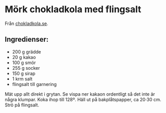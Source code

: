 Mörk chokladkola med flingsalt
==============================

Från [chokladkola.se](http://chokladkola.se/chokladkola/m%C3%B6rk-chokladkola-med-flingsalt).

Ingredienser: 
-------------

* 200 g grädde
*  20 g kakao
* 100 g smör
* 255 g socker
* 150 g sirap
* 1 krm salt
* flingsalt till garnering

Mät upp allt direkt i grytan.  Se vispa ner kakaon ordentligt så det inte är några klumpar.  Koka
ihop till 128º.  Häll ut på bakplåtspapper, ca 20·30 cm.  Strö på flingsalt.
